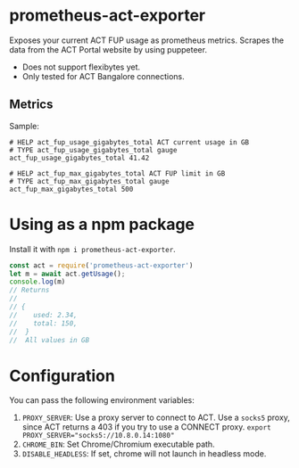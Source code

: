 # prometheus-act-exporter

Exposes your current ACT FUP usage as prometheus metrics. Scrapes the data from the ACT Portal website by using puppeteer.

-   Does not support flexibytes yet.
-   Only tested for ACT Bangalore connections.

## Metrics

Sample:

```
# HELP act_fup_usage_gigabytes_total ACT current usage in GB
# TYPE act_fup_usage_gigabytes_total gauge
act_fup_usage_gigabytes_total 41.42

# HELP act_fup_max_gigabytes_total ACT FUP limit in GB
# TYPE act_fup_max_gigabytes_total gauge
act_fup_max_gigabytes_total 500
```

# Using as a npm package

Install it with `npm i prometheus-act-exporter`.

```js
const act = require('prometheus-act-exporter')
let m = await act.getUsage();
console.log(m)
// Returns
//
// {
//    used: 2.34,
//    total: 150,
//  }
//  All values in GB
```

# Configuration

You can pass the following environment variables:

1.  `PROXY_SERVER`: Use a proxy server to connect to ACT. Use a `socks5` proxy, since ACT returns a 403 if you try to use a CONNECT proxy. `export PROXY_SERVER="socks5://10.8.0.14:1080"`
2.  `CHROME_BIN`: Set Chrome/Chromium executable path.
3.  `DISABLE_HEADLESS`: If set, chrome will not launch in headless mode.
